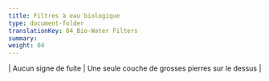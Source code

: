 ```yaml
---
title: Filtres à eau biologique
type: document-folder
translationKey: 04_Bio-Water Filters
summary: 
weight: 04
---
```

| Aucun signe de fuite | Une seule couche de grosses pierres sur le dessus |